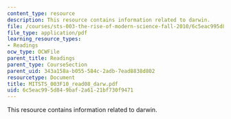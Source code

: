 ```yaml
---
content_type: resource
description: This resource contains information related to darwin.
file: /courses/sts-003-the-rise-of-modern-science-fall-2010/6c5eac995d849baf2a6121bf730f9471_MITSTS_003F10_read08_darw.pdf
file_type: application/pdf
learning_resource_types:
- Readings
ocw_type: OCWFile
parent_title: Readings
parent_type: CourseSection
parent_uid: 343a158a-b055-584c-2adb-7ead8838d802
resourcetype: Document
title: MITSTS_003F10_read08_darw.pdf
uid: 6c5eac99-5d84-9baf-2a61-21bf730f9471
---
```

This resource contains information related to darwin.

